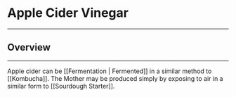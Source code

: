 # Apple Cider Vinegar
---
## Overview
---

Apple cider can be [[Fermentation | Fermented]] in a similar method to [[Kombucha]]. The Mother may be produced simply by exposing to air in a similar form to [[Sourdough Starter]].